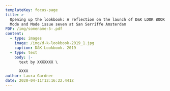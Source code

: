 ```yaml
---
templateKey: focus-page
title: >-
  Opening up the lookbook: A reflection on the launch of D&K LOOK BOOK 2019 and
  Mode and Mode issue seven at San Serriffe Amsterdam
PDF: /img/somename-5-.pdf
content:
  - type: images
    image: /img/d-k-lookbook-2019_1.jpg
    caption: D&K Lookbook. 2019
  - type: text
    body: |-
      text by XXXXXXX \

      XXXX
author: Laura Gardner
date: 2020-04-11T12:16:22.441Z
---
```

